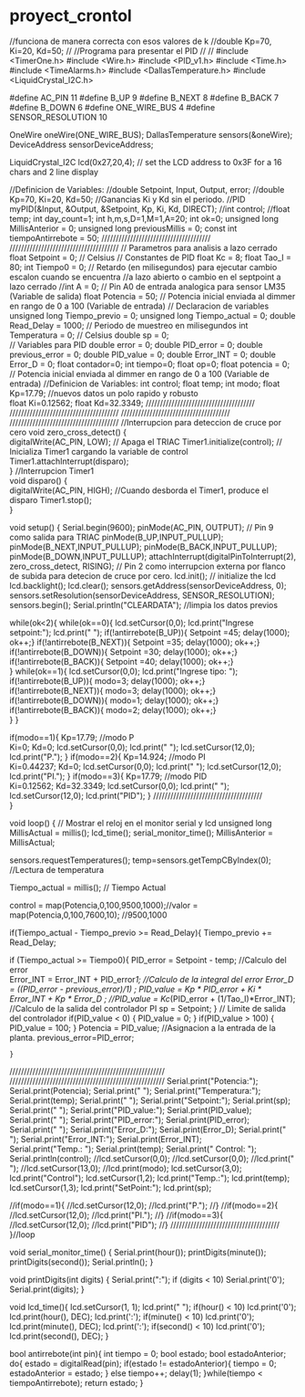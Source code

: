 # proyect_crontol

//funciona de manera correcta con esos valores de k
//double Kp=70, Ki=20, Kd=50; 
//
//Programa para presentar el PID
//
//
#include <TimerOne.h>
#include <Wire.h>
#include <PID_v1.h>
#include <Time.h>
#include <TimeAlarms.h>
#include <DallasTemperature.h>
#include <LiquidCrystal_I2C.h>

#define AC_PIN 11
#define B_UP 9
#define B_NEXT 8
#define B_BACK 7
#define B_DOWN 6
#define ONE_WIRE_BUS 4
#define SENSOR_RESOLUTION  10

OneWire oneWire(ONE_WIRE_BUS);
DallasTemperature sensors(&oneWire);
DeviceAddress sensorDeviceAddress;

LiquidCrystal_I2C lcd(0x27,20,4);                      // set the LCD address to 0x3F for a 16 chars and 2 line display

//Definicion de Variables:
//double Setpoint, Input, Output, error;
//double Kp=70, Ki=20, Kd=50;                        //Ganancias Ki y Kd sin el periodo.
//PID myPID(&Input, &Output, &Setpoint, Kp, Ki, Kd, DIRECT);
//int control;
//float temp;
int day_count=1;
int h,m,s,D=1,M=1,A=20;
int ok=0;
unsigned long MillisAnterior = 0;
unsigned long previousMillis = 0;
const int tiempoAntirrebote = 50;
//////////////////////////////////////
//////////////////////////////////////
// Parametros para analisis a lazo cerrado
float Setpoint = 0;       // Celsius
// Constantes de PID
float Kc = 8; float Tao_I = 80;
int Tiempo0 = 0;     // Retardo (en milisegundos) para ejecutar cambio escalon cuando se encuentra 
                         //a lazo abierto o cambio en el septpoint a lazo cerrado 
//int A = 0;           // Pin A0 de entrada analogica para sensor LM35 (Variable de salida)
float Potencia = 50;  // Potencia inicial enviada al dimmer en rango de 0 a 100 (Variable de entrada)
//  Declaracion de variables
unsigned long Tiempo_previo = 0; 
unsigned long Tiempo_actual = 0;
double Read_Delay = 1000;     // Periodo de muestreo en milisegundos
int Temperatura = 0;       // Celsius
double sp = 0;   
// Variables para PID
double error = 0;
double PID_error = 0;
double previous_error = 0;
double PID_value = 0;
double Error_INT = 0;
double Error_D = 0;
float contador=0;
int tiempo=0;
float op=0;
float potencia = 0;  // Potencia inicial enviada al dimmer en rango de 0 a 100 (Variable de entrada)
//Definicion de Variables:
int control;
float temp;
int modo;
float Kp=17.79;  //nuevos datos un polo rapido y robusto  
float Ki=0.12562;
float Kd=32.3349;
//////////////////////////////////////
//////////////////////////////////////
//////////////////////////////////////
//////////////////////////////////////
//Interrupcion para deteccion de cruce por cero
void zero_cross_detect() {  
  digitalWrite(AC_PIN, LOW);                      // Apaga el TRIAC
  Timer1.initialize(control);                // Inicializa Timer1 cargando la variable de control
  Timer1.attachInterrupt(disparo);      
} 
//Interrupcion Timer1     
void disparo() {                                        
      digitalWrite(AC_PIN, HIGH);                 //Cuando desborda el Timer1, produce el disparo
      Timer1.stop();                           
}

void setup() {
  Serial.begin(9600);
  pinMode(AC_PIN, OUTPUT);                                                      // Pin 9 como salida para TRIAC
  pinMode(B_UP,INPUT_PULLUP);
  pinMode(B_NEXT,INPUT_PULLUP);
  pinMode(B_BACK,INPUT_PULLUP);
  pinMode(B_DOWN,INPUT_PULLUP);
  attachInterrupt(digitalPinToInterrupt(2), zero_cross_detect, RISING);    // Pin 2 como interrupcion externa por flanco de subida para detecion de cruce por cero. 
  lcd.init();                      // initialize the lcd 
  lcd.backlight();
  lcd.clear();
  sensors.getAddress(sensorDeviceAddress, 0);
  sensors.setResolution(sensorDeviceAddress, SENSOR_RESOLUTION); 
  sensors.begin();
  Serial.println("CLEARDATA"); //limpia los datos previos 
    
while(ok<2){
   while(ok==0){
      lcd.setCursor(0,0);
      lcd.print("Ingrese setpoint:");
      lcd.print("                 ");
   if(!antirrebote(B_UP)){
        Setpoint =45; 
        delay(1000);
        ok++;}
   if(!antirrebote(B_NEXT)){
        Setpoint =35; 
        delay(1000);
        ok++;}
   if(!antirrebote(B_DOWN)){
        Setpoint =30; 
        delay(1000);
        ok++;}
   if(!antirrebote(B_BACK)){
        Setpoint =40; 
        delay(1000);
        ok++;}  
}
while(ok==1){
      lcd.setCursor(0,0);
      lcd.print("Ingrese tipo:     ");
     if(!antirrebote(B_UP)){
        modo=3; 
        delay(1000);
        ok++;}
     if(!antirrebote(B_NEXT)){
         modo=3; 
        delay(1000);
        ok++;}
     if(!antirrebote(B_DOWN)){
         modo=1; 
        delay(1000);
        ok++;}
     if(!antirrebote(B_BACK)){
        modo=2; 
        delay(1000);
        ok++;}  
    }
  }

   if(modo==1){
   Kp=17.79;  //modo P  
   Ki=0;
   Kd=0;
  lcd.setCursor(0,0);
  lcd.print("                 ");
  lcd.setCursor(12,0);
  lcd.print("P.");
   }
   if(modo==2){
   Kp=14.924;   //modo PI  
   Ki=0.44237;
   Kd=0;
  lcd.setCursor(0,0);
  lcd.print("                 ");
  lcd.setCursor(12,0);
  lcd.print("PI.");
    }
   if(modo==3){
   Kp=17.79;    //modo PID  
   Ki=0.12562;
   Kd=32.3349;
  lcd.setCursor(0,0);
  lcd.print("                 ");
  lcd.setCursor(12,0);
  lcd.print("PID");
    }
//////////////////////////////////////         
}
                  
void loop() {
   // Mostrar el reloj en el monitor serial y lcd
   unsigned long MillisActual = millis();
    lcd_time();
    serial_monitor_time();
    MillisAnterior = MillisActual;
  
  sensors.requestTemperatures();
  temp=sensors.getTempCByIndex(0);  //Lectura de temperatura

Tiempo_actual = millis(); // Tiempo Actual  
      
control = map(Potencia,0,100,9500,1000);//valor = map(Potencia,0,100,7600,10);    //9500,1000
 
if(Tiempo_actual - Tiempo_previo >= Read_Delay){
       Tiempo_previo += Read_Delay;                
 

if (Tiempo_actual >= Tiempo0){
      PID_error = Setpoint - temp;                   //Calculo del error    
      Error_INT = Error_INT + PID_error*1;      //Calculo de la integral del error
      Error_D = ((PID_error - previous_error)/1) ;
      PID_value = Kp * PID_error +  Ki * Error_INT + Kp * Error_D ;       //PID_value = Kc*(PID_error + (1/Tao_I)*Error_INT);     //Calculo de la salida del controlador PI
      sp = Setpoint;  }
    // Limite de salida del controlador
    if(PID_value < 0)
    {      PID_value = 0;       }
    if(PID_value > 100)
    {      PID_value = 100;    }
    Potencia = PID_value;   //Asignacion a la entrada de la planta.
    previous_error=PID_error;
    
    }
//////////////////////////////////////////////////////
//////////////////////////////////////////////////////
        Serial.print("Potencia:");
        Serial.print(Potencia);
        Serial.print(" ");
        Serial.print("Temperatura:");
        Serial.print(temp);
        Serial.print(" ");
        Serial.print("Setpoint:");
        Serial.print(sp);
        Serial.print(" ");
        Serial.print("PID_value:");
        Serial.print(PID_value);
        Serial.print(" ");
        Serial.print("PID_error:");
        Serial.print(PID_error);
        Serial.print(" ");
        Serial.print("Error_D:");
        Serial.print(Error_D);
        Serial.print(" ");
        Serial.print("Error_INT:");
        Serial.print(Error_INT);    
        Serial.print("Temp.: ");
        Serial.print(temp);
        Serial.print("  Control: ");
        Serial.println(control);
  //lcd.setCursor(0,0);
  //lcd.setCursor(0,0);
  //lcd.print("           ");
  //lcd.setCursor(13,0);
  //lcd.print(modo); 
  lcd.setCursor(3,0);
  lcd.print("Control");
  lcd.setCursor(1,2);
  lcd.print("Temp.:");
  lcd.print(temp); 
  lcd.setCursor(1,3);
  lcd.print("SetPoint:");
  lcd.print(sp);
  
  //if(modo==1){
  //lcd.setCursor(12,0);
  //lcd.print("P.");
  //} 
  //if(modo==2){
  //lcd.setCursor(12,0);
  //lcd.print("PI.");
  //} 
  //if(modo==3){
  //lcd.setCursor(12,0);
  //lcd.print("PID");
  //} 
//////////////////////////////////////      
}//loop

 
 
void serial_monitor_time() {
  Serial.print(hour());
  printDigits(minute());
  printDigits(second());
  Serial.println();
}

void printDigits(int digits) {
  Serial.print(":");
  if (digits < 10)
    Serial.print('0');
  Serial.print(digits);
}

void lcd_time(){
  lcd.setCursor(1, 1);
  lcd.print("    ");
  if(hour() < 10) lcd.print('0');
  lcd.print(hour(), DEC);
  lcd.print(':');
  if(minute() < 10) lcd.print('0');
  lcd.print(minute(), DEC);
  lcd.print(':');
  if(second() < 10) lcd.print('0');
  lcd.print(second(), DEC); 
}

bool antirrebote(int pin){
  int tiempo = 0;
  bool estado;
  bool estadoAnterior;
  do{
    estado = digitalRead(pin);
    if(estado != estadoAnterior){
      tiempo = 0;
      estadoAnterior = estado;
    }
    else tiempo++;
    delay(1);
  }while(tiempo < tiempoAntirrebote);
  return estado;
} 
